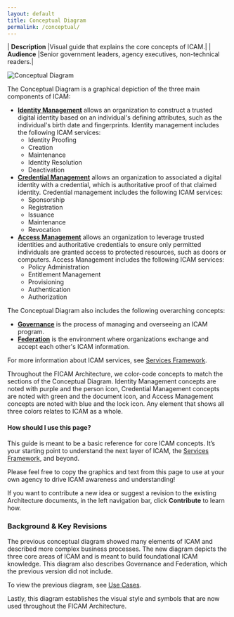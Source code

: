 ```yaml
---
layout: default
title: Conceptual Diagram
permalink: /conceptual/
---
```


| **Description** |Visual guide that explains the core concepts of ICAM.|
| **Audience** |Senior government leaders, agency executives, non-technical readers.|

![Conceptual Diagram]({{site.baseurl}}/img/ConceptualDiagram.png)

The Conceptual Diagram is a graphical depiction of the three main components of ICAM:  

* [**Identity Management**]({{site.baseurl}}/services/identity) allows an organization to construct a trusted digital identity based on an individual's defining attributes, such as the individual's birth date and fingerprints. Identity management includes the following ICAM services:
    * Identity Proofing
    * Creation
    * Maintenance
    * Identity Resolution
    * Deactivation
* [**Credential Management**]({{site.baseurl}}/services/credentials) allows an organization to associated a digital identity with a credential, which is authoritative proof of that claimed identity. Credential management includes the following ICAM services:
    * Sponsorship
    * Registration
    * Issuance
    * Maintenance
    * Revocation
* [**Access Management**]({{site.baseurl}}/services/access) allows an organization to leverage trusted identities and authoritative credentials to ensure only permitted individuals are granted access to protected resources, such as doors or computers. Access Management includes the following ICAM services:
    * Policy Administration
    * Entitlement Management
    * Provisioning
    * Authentication
    * Authorization
    
The Conceptual Diagram also includes the following overarching concepts:
* [**Governance**]({{site.baseurl}}/services/governance) is the process of managing and overseeing an ICAM program.
* [**Federation**]({{site.baseurl}}/services/federation) is the environment where organizations exchange and accept each other's ICAM information.

For more information about ICAM services, see [Services Framework]({{site.baseurl}}/services/).

Throughout the FICAM Architecture, we color-code concepts to match the sections of the Conceptual Diagram. Identity Management concepts are noted with purple and the person icon, Credential Management concepts are noted with green and the document icon, and Access Management concepts are noted with blue and the lock icon. Any element that shows all three colors relates to ICAM as a whole.

#### How should I use this page?
This guide is meant to be a basic reference for core ICAM concepts. It’s your starting point to understand the next layer of ICAM, the [Services Framework]({{site.baseurl}}/services/), and beyond.

Please feel free to copy the graphics and text from this page to use at your own agency to drive ICAM awareness and understanding!

If you want to contribute a new idea or suggest a revision to the existing Architecture documents, in the left navigation bar, click **Contribute** to learn how.

### Background & Key Revisions

The previous conceptual diagram showed many elements of ICAM and described more complex business processes. The new diagram depicts the three core areas of ICAM and is meant to build foundational ICAM knowledge. This diagram also describes Governance and Federation, which the previous version did not include.

To view the previous diagram, see [Use Cases]({{site.baseurl}}/usecases/).

Lastly, this diagram establishes the visual style and symbols that are now used throughout the FICAM Architecture.
